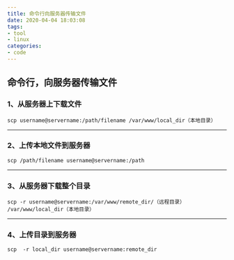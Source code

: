 ```yaml
---
title: 命令行向服务器传输文件
date: 2020-04-04 18:03:08
tags:
- tool
- linux
categories:
- code
---
```

## 命令行，向服务器传输文件
<!--more-->

### 1、从服务器上下载文件
```
scp username@servername:/path/filename /var/www/local_dir（本地目录）
```
---

### 2、上传本地文件到服务器
```
scp /path/filename username@servername:/path
```
---

### 3、从服务器下载整个目录
```
scp -r username@servername:/var/www/remote_dir/（远程目录） /var/www/local_dir（本地目录）
```
---

### 4、上传目录到服务器
```
scp  -r local_dir username@servername:remote_dir
```
